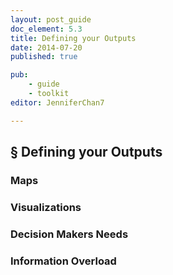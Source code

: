 ```yaml
---
layout: post_guide
doc_element: 5.3
title: Defining your Outputs
date: 2014-07-20
published: true

pub: 
	- guide
	- toolkit
editor: JenniferChan7

---
```


## &sect; Defining your Outputs

### Maps

### Visualizations

### Decision Makers Needs

### Information Overload


